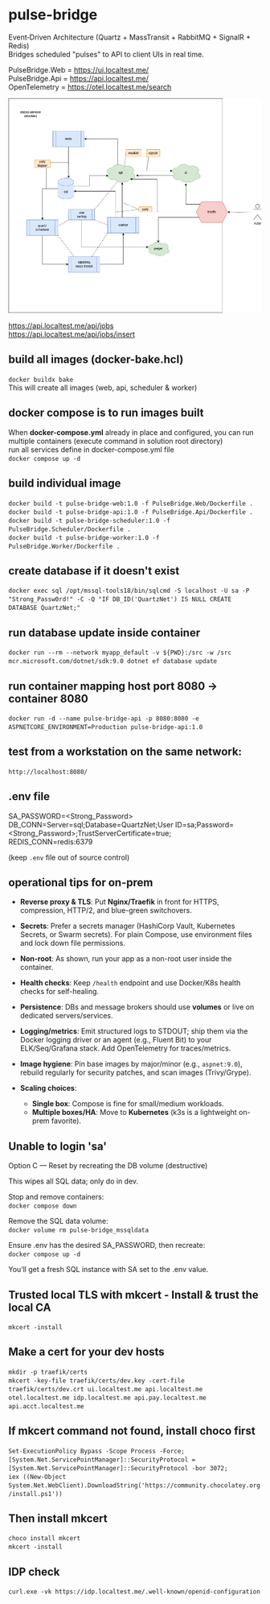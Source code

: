# pulse-bridge
Event‑Driven Architecture (Quartz + MassTransit + RabbitMQ + SignalR + Redis)  
Bridges scheduled "pulses" to API to client UIs in real time.

PulseBridge.Web = https://ui.localtest.me/  
PulseBridge.Api = https://api.localtest.me/  
OpenTelemetry = https://otel.localtest.me/search  

![diagram](diagram.png)

https://api.localtest.me/api/jobs  
https://api.localtest.me/api/jobs/insert  

## build all images (docker-bake.hcl)
```docker buildx bake```  
This will create all images (web, api, scheduler & worker)  


## docker compose is to run images built
When **docker-compose.yml** already in place and configured, you can run multiple containers (execute command in solution root directory)  
run all services define in docker-compose.yml file  
```docker compose up -d```  


## build individual image
```docker build -t pulse-bridge-web:1.0 -f PulseBridge.Web/Dockerfile .```  
```docker build -t pulse-bridge-api:1.0 -f PulseBridge.Api/Dockerfile .```  
```docker build -t pulse-bridge-scheduler:1.0 -f PulseBridge.Scheduler/Dockerfile .```  
```docker build -t pulse-bridge-worker:1.0 -f PulseBridge.Worker/Dockerfile .```  

## create database if it doesn't exist
```docker exec sql /opt/mssql-tools18/bin/sqlcmd -S localhost -U sa -P "Strong_Passw0rd!" -C -Q "IF DB_ID('QuartzNet') IS NULL CREATE DATABASE QuartzNet;"```

## run database update inside container
```docker run --rm --network myapp_default -v ${PWD}:/src -w /src mcr.microsoft.com/dotnet/sdk:9.0 dotnet ef database update```

## run container mapping host port 8080 -> container 8080
```docker run -d --name pulse-bridge-api -p 8080:8080 -e ASPNETCORE_ENVIRONMENT=Production pulse-bridge-api:1.0```

## test from a workstation on the same network:
```http://localhost:8080/```

## .env file 
SA_PASSWORD=<Strong_Password>  
DB_CONN=Server=sql;Database=QuartzNet;User ID=sa;Password=<Strong_Password>;TrustServerCertificate=true;  
REDIS_CONN=redis:6379  

(keep ```.env``` file out of source control)  


## operational tips for on-prem

* **Reverse proxy & TLS**: Put **Nginx/Traefik** in front for HTTPS, compression, HTTP/2, and blue-green switchovers.
* **Secrets**: Prefer a secrets manager (HashiCorp Vault, Kubernetes Secrets, or Swarm secrets). For plain Compose, use environment files and lock down file permissions.
* **Non-root**: As shown, run your app as a non-root user inside the container.
* **Health checks**: Keep `/health` endpoint and use Docker/K8s health checks for self-healing.
* **Persistence**: DBs and message brokers should use **volumes** or live on dedicated servers/services.
* **Logging/metrics**: Emit structured logs to STDOUT; ship them via the Docker logging driver or an agent (e.g., Fluent Bit) to your ELK/Seq/Grafana stack. Add OpenTelemetry for traces/metrics.
* **Image hygiene**: Pin base images by major/minor (e.g., `aspnet:9.0`), rebuild regularly for security patches, and scan images (Trivy/Grype).
* **Scaling choices**:

  * **Single box**: Compose is fine for small/medium workloads.
  * **Multiple boxes/HA**: Move to **Kubernetes** (k3s is a lightweight on-prem favorite).


## Unable to login 'sa'
Option C — Reset by recreating the DB volume (destructive)

This wipes all SQL data; only do in dev.  

Stop and remove containers:  
```docker compose down```  

Remove the SQL data volume:  
```docker volume rm pulse-bridge_mssqldata```  

Ensure .env has the desired SA_PASSWORD, then recreate:  
```docker compose up -d```  

You’ll get a fresh SQL instance with SA set to the .env value.  




## Trusted local TLS with mkcert - Install & trust the local CA
```mkcert -install```   

## Make a cert for your dev hosts
```mkdir -p traefik/certs```  
```mkcert -key-file traefik/certs/dev.key -cert-file traefik/certs/dev.crt ui.localtest.me api.localtest.me otel.localtest.me idp.localtest.me api.pay.localtest.me api.acct.localtest.me```


## If mkcert command not found, install choco first
```Set-ExecutionPolicy Bypass -Scope Process -Force;```  
```[System.Net.ServicePointManager]::SecurityProtocol = [System.Net.ServicePointManager]::SecurityProtocol -bor 3072;```  
```iex ((New-Object System.Net.WebClient).DownloadString('https://community.chocolatey.org/install.ps1'))```  

## Then install  mkcert
```choco install mkcert```  
```mkcert -install```

## IDP check
```curl.exe -vk https://idp.localtest.me/.well-known/openid-configuration```